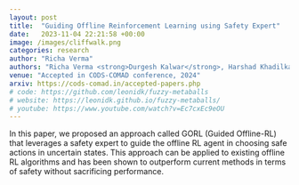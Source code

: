 ```yaml
---
layout: post
title:  "Guiding Offline Reinforcement Learning using Safety Expert"
date:   2023-11-04 22:21:58 +00:00
image: /images/cliffwalk.png
categories: research
author: "Richa Verma"
authors: "Richa Verma <strong>Durgesh Kalwar</strong>, Harshad Khadilkar, Balaraman Ravindran"
venue: "Accepted in CODS-COMAD conference, 2024"
arxiv: https://cods-comad.in/accepted-papers.php
# code: https://github.com/leonidk/fuzzy-metaballs
# website: https://leonidk.github.io/fuzzy-metaballs/
# youtube: https://www.youtube.com/watch?v=Ec7cxEc9eOU
---
```

In this paper, we proposed an approach called GORL (Guided Offline-RL) that leverages a safety expert to guide the offline RL agent in choosing safe actions in uncertain states. This approach can be applied to existing offline RL algorithms and has been shown to outperform current methods in terms of safety without sacrificing performance.